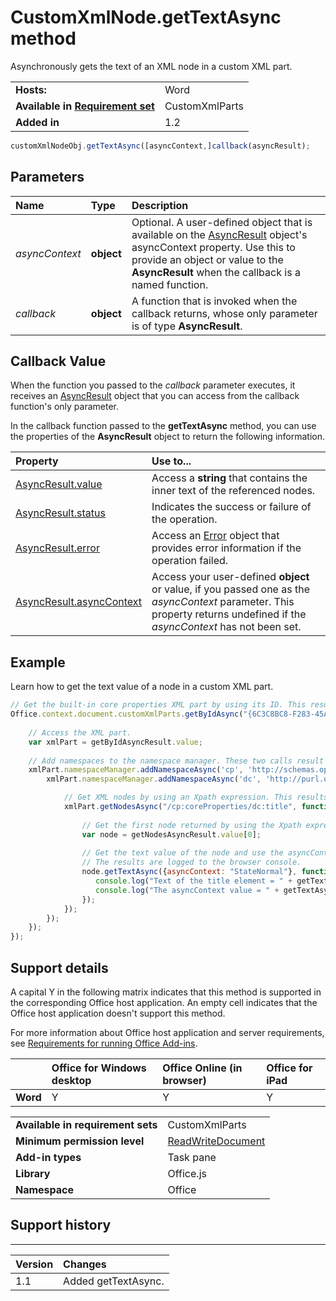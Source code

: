 
# CustomXmlNode.getTextAsync method
Asynchronously gets the text of an XML node in a custom XML part.

|||
|:-----|:-----|
|**Hosts:**|Word|
|**Available in [Requirement set](../../docs/overview/specify-office-hosts-and-api-requirements.md)**|CustomXmlParts|
|**Added in**|1.2|

```js
customXmlNodeObj.getTextAsync([asyncContext,]callback(asyncResult);
```


## Parameters



|**Name**|**Type**|**Description**|
|:-----|:-----|:-----|
| _asyncContext_|**object**|Optional. A user-defined object that is available on the [AsyncResult](../../reference/shared/asyncresult.md) object's asyncContext property. Use this to provide an object or value to the **AsyncResult** when the callback is a named function.|
| _callback_|**object**|A function that is invoked when the callback returns, whose only parameter is of type  **AsyncResult**.|

## Callback Value

When the function you passed to the  _callback_ parameter executes, it receives an [AsyncResult](../../reference/shared/asyncresult.md) object that you can access from the callback function's only parameter.

In the callback function passed to the  **getTextAsync** method, you can use the properties of the **AsyncResult** object to return the following information.



|**Property**|**Use to...**|
|:-----|:-----|
|[AsyncResult.value](../../reference/shared/asyncresult.value.md)|Access a  **string** that contains the inner text of the referenced nodes.|
|[AsyncResult.status](../../reference/shared/asyncresult.status.md)|Indicates the success or failure of the operation.|
|[AsyncResult.error](../../reference/shared/asyncresult.error.md)|Access an [Error](../../reference/shared/error.md) object that provides error information if the operation failed.|
|[AsyncResult.asyncContext](../../reference/shared/asyncresult.asynccontext.md)|Access your user-defined  **object** or value, if you passed one as the _asyncContext_ parameter. This property returns undefined if the _asyncContext_ has not been set.|

## Example

Learn how to get the text value of a node in a custom XML part.


```js
// Get the built-in core properties XML part by using its ID. This results in a call to Word.
Office.context.document.customXmlParts.getByIdAsync("{6C3C8BC8-F283-45AE-878A-BAB7291924A1}", function (getByIdAsyncResult) {
    
    // Access the XML part.
    var xmlPart = getByIdAsyncResult.value;
    
    // Add namespaces to the namespace manager. These two calls result in two calls to Word.
    xmlPart.namespaceManager.addNamespaceAsync('cp', 'http://schemas.openxmlformats.org/package/2006/metadata/core-properties', function () {
        xmlPart.namespaceManager.addNamespaceAsync('dc', 'http://purl.org/dc/elements/1.1/', function () {

            // Get XML nodes by using an Xpath expression. This results in a call to Word.
            xmlPart.getNodesAsync("/cp:coreProperties/dc:title", function (getNodesAsyncResult) {
                
                // Get the first node returned by using the Xpath expression. 
                var node = getNodesAsyncResult.value[0];
                
                // Get the text value of the node and use the asyncContext. This results in a call to Word. 
                // The results are logged to the browser console.
                node.getTextAsync({asyncContext: "StateNormal"}, function (getTextAsyncResult) {
                   console.log("Text of the title element = " + getTextAsyncResult.value;
                   console.log("The asyncContext value = " + getTextAsyncResult.asyncContext;
                });
            });
        });
    });
});
```


## Support details


A capital Y in the following matrix indicates that this method is supported in the corresponding Office host application. An empty cell indicates that the Office host application doesn't support this method.

For more information about Office host application and server requirements, see [Requirements for running Office Add-ins](../../docs/overview/requirements-for-running-office-add-ins.md).


||**Office for Windows desktop**|**Office Online (in browser)**|**Office for iPad**|
|:-----|:-----|:-----|:-----|
|**Word**|Y|Y|Y|

|||
|:-----|:-----|
|**Available in requirement sets**|CustomXmlParts|
|**Minimum permission level**|[ReadWriteDocument](../../docs/develop/requesting-permissions-for-api-use-in-content-and-task-pane-add-ins.md)|
|**Add-in types**|Task pane|
|**Library**|Office.js|
|**Namespace**|Office|

## Support history



****


|**Version**|**Changes**|
|:-----|:-----|
|1.1|Added getTextAsync.|
